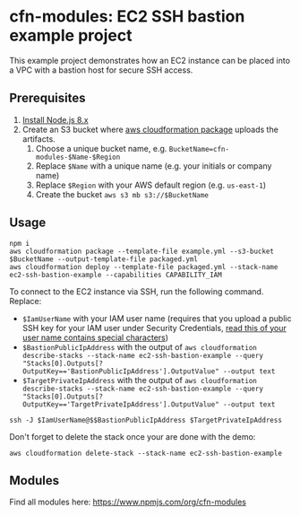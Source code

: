 # cfn-modules: EC2 SSH bastion example project

This example project demonstrates how an EC2 instance can be placed into a VPC with a bastion host for secure SSH access.

## Prerequisites

1. [Install Node.js 8.x](https://nodejs.org/)
2. Create an S3 bucket where [aws cloudformation package](https://docs.aws.amazon.com/cli/latest/reference/cloudformation/package.html) uploads the artifacts.
    1. Choose a unique bucket name, e.g. `BucketName=cfn-modules-$Name-$Region`
    2. Replace `$Name` with a unique name (e.g. your initials or company name)
    3. Replace `$Region` with your AWS default region (e.g. `us-east-1`)
    4. Create the bucket `aws s3 mb s3://$BucketName`

## Usage

```
npm i
aws cloudformation package --template-file example.yml --s3-bucket $BucketName --output-template-file packaged.yml
aws cloudformation deploy --template-file packaged.yml --stack-name ec2-ssh-bastion-example --capabilities CAPABILITY_IAM
```

To connect to the EC2 instance via SSH, run the following command. Replace:
* `$IamUserName` with your IAM user name (requires that you upload a public SSH key for your IAM user under Security Credentials, [read this of your user name contains special characters](https://github.com/widdix/aws-ec2-ssh#iam-user-names-and-linux-user-names))
* `$BastionPublicIpAddress` with the output of `aws cloudformation describe-stacks --stack-name ec2-ssh-bastion-example --query "Stacks[0].Outputs[?OutputKey=='BastionPublicIpAddress'].OutputValue" --output text`
* `$TargetPrivateIpAddress` with the output of `aws cloudformation describe-stacks --stack-name ec2-ssh-bastion-example --query "Stacks[0].Outputs[?OutputKey=='TargetPrivateIpAddress'].OutputValue" --output text`

```
ssh -J $IamUserName@$$BastionPublicIpAddress $TargetPrivateIpAddress
```

Don't forget to delete the stack once your are done with the demo:

```
aws cloudformation delete-stack --stack-name ec2-ssh-bastion-example
```

## Modules

Find all modules here: https://www.npmjs.com/org/cfn-modules
